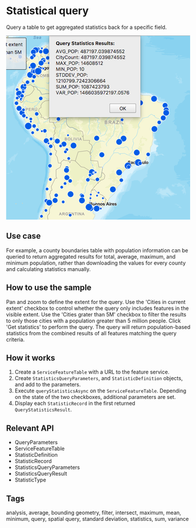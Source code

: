 # Statistical query

Query a table to get aggregated statistics back for a specific field.

![](screenshot.png)

## Use case

For example, a county boundaries table with population information can be queried to return aggregated results for total, average, maximum, and minimum population, rather than downloading the values for every county and calculating statistics manually.

## How to use the sample

Pan and zoom to define the extent for the query. Use the 'Cities in current extent' checkbox to control whether the query only includes features in the visible extent. Use the 'Cities grater than 5M' checkbox to filter the results to only those cities with a population greater than 5 million people. Click 'Get statistics' to perform the query. The query will return population-based statistics from the combined results of all features matching the query criteria.

## How it works

1. Create a `ServiceFeatureTable` with a URL to the feature service.
2. Create `StatisticsQueryParameters`, and `StatisticDefinition` objects, and add to the parameters.
3. Execute `queryStatisticsAsync` on the `ServiceFeatureTable`. Depending on the state of the two checkboxes, additional parameters are set.
4. Display each `StatisticRecord` in the first returned `QueryStatisticsResult`.

## Relevant API

* QueryParameters
* ServiceFeatureTable
* StatisticDefinition
* StatisticRecord
* StatisticsQueryParameters
* StatisticsQueryResult
* StatisticType

## Tags

analysis, average, bounding geometry, filter, intersect, maximum, mean, minimum, query, spatial query, standard deviation, statistics, sum, variance
